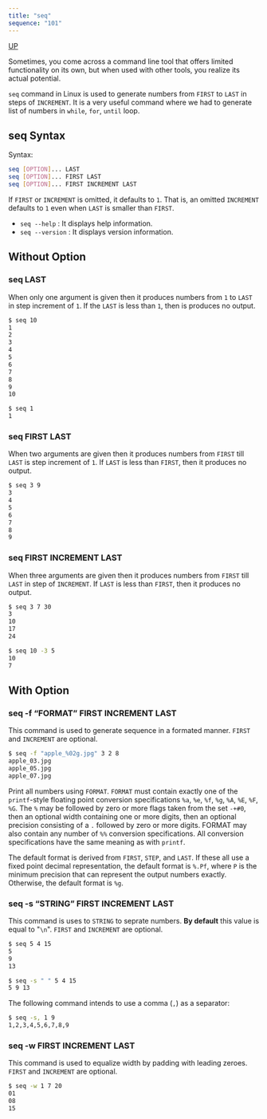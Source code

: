 ```yaml
---
title: "seq"
sequence: "101"
---
```


[UP](/bash.html)


Sometimes, you come across a command line tool that offers limited functionality on its own, but when used with other tools, you realize its actual potential.

`seq` command in Linux is used to generate numbers from `FIRST` to `LAST` in steps of `INCREMENT`. It is a very useful command where we had to generate list of numbers in `while`, `for`, `until` loop.

## seq Syntax

Syntax:

```bash
seq [OPTION]... LAST
seq [OPTION]... FIRST LAST
seq [OPTION]... FIRST INCREMENT LAST
```

If `FIRST` or `INCREMENT` is omitted, it defaults to `1`.  That is, an omitted `INCREMENT` defaults to `1` even when `LAST` is smaller than `FIRST`.

- `seq --help` : It displays help information.
- `seq --version` : It displays version information.

## Without Option

### seq LAST

When only one argument is given then it produces numbers from `1` to `LAST` in step increment of `1`. If the `LAST` is less than `1`, then is produces no output.

```bash
$ seq 10
1
2
3
4
5
6
7
8
9
10

$ seq 1
1
```

### seq FIRST LAST

When two arguments are given then it produces numbers from `FIRST` till `LAST` is step increment of `1`. If `LAST` is less than `FIRST`, then it produces no output.

```bash
$ seq 3 9
3
4
5
6
7
8
9
```

### seq FIRST INCREMENT LAST

When three arguments are given then it produces numbers from `FIRST` till `LAST` in step of `INCREMENT`. If `LAST` is less than `FIRST`, then it produces no output.

```bash
$ seq 3 7 30
3
10
17
24

$ seq 10 -3 5
10
7
```

## With Option

### seq -f “FORMAT” FIRST INCREMENT LAST

This command is used to generate sequence in a formated manner. `FIRST` and `INCREMENT` are optional.

```bash
$ seq -f "apple_%02g.jpg" 3 2 8
apple_03.jpg
apple_05.jpg
apple_07.jpg
```

Print all numbers using `FORMAT`. `FORMAT` must contain exactly one of the `printf`-style floating point conversion specifications `%a`, `%e`, `%f`, `%g`, `%A`, `%E`, `%F`, `%G`. The `%` may be followed by zero or more flags taken from the set `-+#0`, then an optional width containing one or more digits, then an optional precision consisting of a `.` followed by zero or more digits. FORMAT may also contain any number of `%%` conversion specifications. All conversion specifications have the same meaning as with `printf`.

The default format is derived from `FIRST`, `STEP`, and `LAST`. If these all use a fixed point decimal representation, the default format is `%.Pf`, where `P` is the minimum precision that can represent the output numbers exactly. Otherwise, the default
format is `%g`.

### seq -s “STRING” FIRST INCREMENT LAST

This command is uses to `STRING` to seprate numbers. **By default** this value is equal to "`\n`". `FIRST` and `INCREMENT` are optional.

```bash
$ seq 5 4 15
5
9
13

$ seq -s " " 5 4 15
5 9 13
```

The following command intends to use a comma (`,`) as a separator:

```bash
$ seq -s, 1 9
1,2,3,4,5,6,7,8,9
```

### seq -w FIRST INCREMENT LAST

This command is used to equalize width by padding with leading zeroes. `FIRST` and `INCREMENT` are optional.

```bash
$ seq -w 1 7 20
01
08
15
```
